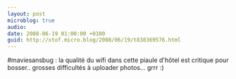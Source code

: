 ```yaml
---
layout: post
microblog: true
audio: 
date: 2008-06-19 01:00:00 +0100
guid: http://xtof.micro.blog/2008/06/19/t838369576.html
---
```

#maviesansbug : la qualité du wifi dans cette piaule d'hôtel est critique pour bosser.. grosses difficultés à uploader photos... grrr :)
